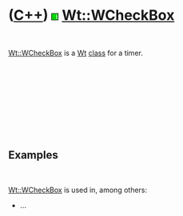 



 

 

 

 

 

([C++](Cpp.htm)) ![Wt](PicWt.png) [Wt::WCheckBox](CppWCheckBox.htm)
===================================================================

 

[Wt::WCheckBox](CppWCheckBox.htm) is a [Wt](CppWt.htm)
[class](CppClass.htm) for a timer.

 

 

 

 

 

Examples
--------

 

[Wt::WCheckBox](CppWCheckBox.htm) is used in, among others:

-   ...

 

 

 

 

 





 



